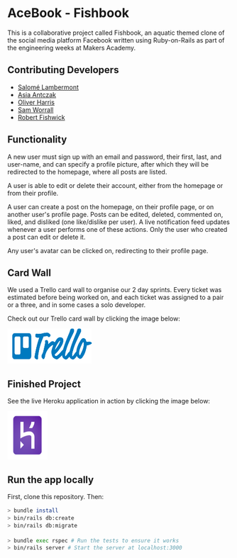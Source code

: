 # AceBook - Fishbook

This is a collaborative project called Fishbook, an aquatic themed clone of the social media platform Facebook written using Ruby-on-Rails as part of the engineering weeks at Makers Academy.


## Contributing Developers
- [Salomé Lambermont](https://github.com/Slambermont)
- [Asia Antczak](https://github.com/asiaantczak)
- [Oliver Harris](https://github.com/revilo1882)
- [Sam Worrall](https://github.com/samworrall)
- [Robert Fishwick](https://github.com/afishcalledrob)


## Functionality

 A new user must sign up with an email and password, their first, last, and user-name, and can specify a profile picture, after which they will be redirected to the homepage, where all posts are listed.

 A user is able to edit or delete their account, either from the homepage or from their profile.

A user can create a post on the homepage, on their profile page, or on another user's profile page. Posts can be edited, deleted, commented on, liked, and disliked (one like/dislike per user). A live notification feed updates whenever a user performs one of these actions. Only the user who created a post can edit or delete it.

Any user's avatar can be clicked on, redirecting to their profile page.


## Card Wall
We used a Trello card wall to organise our 2 day sprints. Every ticket was estimated before being worked on, and each ticket was assigned to a pair or a three, and in some cases a solo developer.

Check out our Trello card wall by clicking the image below:

<a href="https://trello.com/b/FfooEp0e/acebook-lahwf"><img src="logos/Trello.png" height="80" width="190"></a>


## Finished Project

See the live Heroku application in action by clicking the image below:

<a href="https://morning-everglades-97311.herokuapp.com/"><img src="logos/Heroku.png" height="110" width="90"></a>


## Run the app locally

First, clone this repository. Then:

```bash
> bundle install
> bin/rails db:create
> bin/rails db:migrate

> bundle exec rspec # Run the tests to ensure it works
> bin/rails server # Start the server at localhost:3000
```

